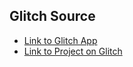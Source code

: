 
## Glitch Source
* [Link to Glitch App](https://anton-karlovskiy-cna-memory-considerate-animation.glitch.me/)
* [Link to Project on Glitch](https://glitch.com/~anton-karlovskiy-cna-memory-considerate-animation)
